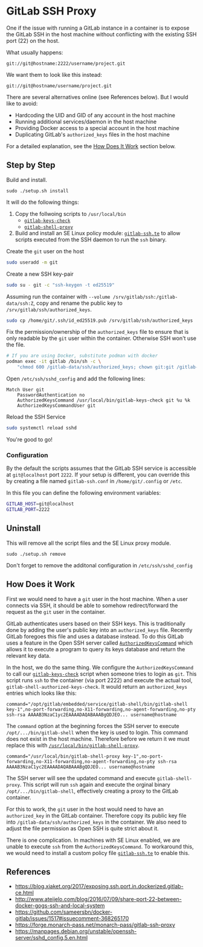 # GitLab SSH Proxy

One if the issue with running a GitLab instance in a container is to expose the GitLab SSH in the host machine without conflicting with the existing SSH port (22) on the host.

What usually happens:

```
git://git@hostname:2222/username/project.git  
```

We want them to look like this instead:

```
git://git@hostname/username/project.git  
```

There are several alternatives online (see References below). But I would like to avoid:
- Hardcoding the UID and GID of any account in the host machine
- Running additional services/daemon in the host machine
- Providing Docker access to a special account in the host machine
- Duplicating GitLab's `authorized_keys` files in the host machine

For a detailed explanation, see the [How Does It Work](#how-does-it-work) section below.

## Step by Step

Build and install.

```
sudo ./setup.sh install
```

It will do the following things:
1. Copy the follwoing scripts to `/usr/local/bin`
    - [`gitlab-keys-check`](gitlab-keys-check)
    - [`gitlab-shell-proxy`](gitlab-shell-proxy)
1. Build and install an SE Linux policy module: [`gitlab-ssh.te`](gitlab-ssh.te) to allow scripts executed from the SSH daemon to run the `ssh` binary.

Create the `git` user on the host

```bash
sudo useradd -m git
```

Create a new SSH key-pair

```bash
sudo su - git -c "ssh-keygen -t ed25519"
```

Assuming run the container with `--volume /srv/gitlab/ssh:/gitlab-data/ssh:Z`, copy and rename the public key to `/srv/gitlab/ssh/authorized_keys`.

```bash
sudo cp /home/git/.ssh/id_ed25519.pub /srv/gitlab/ssh/authorized_keys
```

Fix the permission/ownership of the `authorized_keys` file to ensure that is only readable by the `git` user within the container. Otherwise SSH won't use the file.

```bash
# If you are using Docker, substitute podman with docker
podman exec -it gitlab /bin/sh -c \
    "chmod 600 /gitlab-data/ssh/authorized_keys; chown git:git /gitlab-data/ssh/authorized_keys"
```

Open `/etc/ssh/sshd_config` and add the following lines:

```ssh-config
Match User git
    PasswordAuthentication no
    AuthorizedKeysCommand /usr/local/bin/gitlab-keys-check git %u %k
    AuthorizedKeysCommandUser git
```

Reload the SSH Service

```bash
sudo systemctl reload sshd
```

You're good to go!

### Configuration

By the default the scripts assumes that the GitLab SSH service is accessible at `git@localhost` port `2222`. If your setup is different, you can override this by creating a file named `gitlab-ssh.conf` in `/home/git/.config` or `/etc`.

In this file you can define the following environment variables:

```bash
GITLAB_HOST=git@localhost
GITLAB_PORT=2222
```

## Uninstall

This will remove all the script files and the SE Linux proxy module.

```
sudo ./setup.sh remove
```

Don't forget to remove the additonal configuration in `/etc/ssh/sshd_config`

## <a name="how-does-it-work"></a>How Does it Work

First we would need to have a `git` user in the host machine. When a user connects via SSH, it should be able to somehow redirect/forward the request as the `git` user in the container.

GitLab authenticates users based on their SSH keys. This is traditionally done by adding the user's public key into an `authorized_keys` file. Recently GitLab foregoes this file and uses a database instead. To do this GitLab uses a feature in the Open SSH server called [`AuthorizedKeysCommand`](https://manpages.debian.org/unstable/openssh-server/sshd_config.5.en.html#AuthorizedKeysCommand) which allows it to execute a program to query its keys database and return the relevant key data.

In the host, we do the same thing. We configure the `AuthorizedKeysCommand` to call our [`gitlab-keys-check`](gitlab-keys-check) script when someone tries to login as `git`. This script runs `ssh` to the container (via port 2222) and execute the actual tool, `gitlab-shell-authorized-keys-check`. It would return an `authorized_keys` entries which looks like this:

```
command="/opt/gitlab/embedded/service/gitlab-shell/bin/gitlab-shell key-1",no-port-forwarding,no-X11-forwarding,no-agent-forwarding,no-pty ssh-rsa AAAAB3NzaC1yc2EAAAADAQABAAABgQDJEO... username@hostname
```

The `command` option at the beginning forces the SSH server to execute `/opt/.../bin/gitlab-shell` when the key is used to login. This command does not exist in the host machine. Therefore before we return it we must replace this with [`/usr/local/bin/gitlab-shell-proxy`](gitlab-shell-proxy).

```
command="/usr/local/bin/gitlab-shell-proxy key-1",no-port-forwarding,no-X11-forwarding,no-agent-forwarding,no-pty ssh-rsa AAAAB3NzaC1yc2EAAAADAQABAAABgQDJEO... username@hostname
```

The SSH server will see the updated command and execute `gitlab-shell-proxy`. This script will run `ssh` again and execute the orginal binary `/opt/.../bin/gitlab-shell`, effectively creating a proxy to the GitLab container.

For this to work, the `git` user in the host would need to have an `authorized_key` in the GitLab container. Therefore copy its public key file into `/gitlab-data/ssh/authorized_keys` in the container. We also need to adjust the file permission as Open SSH is quite strict about it.

There is one complication. In machines with SE Linux enabled, we are unable to execute `ssh` from the `AuthorizedKeysCommand`. To workaround this, we would need to install a custom policy file [`gitlab-ssh.te`](gitlab-ssh.te) to enable this. 

## References
- https://blog.xiaket.org/2017/exposing.ssh.port.in.dockerized.gitlab-ce.html
- http://www.ateijelo.com/blog/2016/07/09/share-port-22-between-docker-gogs-ssh-and-local-system
- https://github.com/sameersbn/docker-gitlab/issues/1517#issuecomment-368265170
- https://forge.monarch-pass.net/monarch-pass/gitlab-ssh-proxy
- https://manpages.debian.org/unstable/openssh-server/sshd_config.5.en.html
